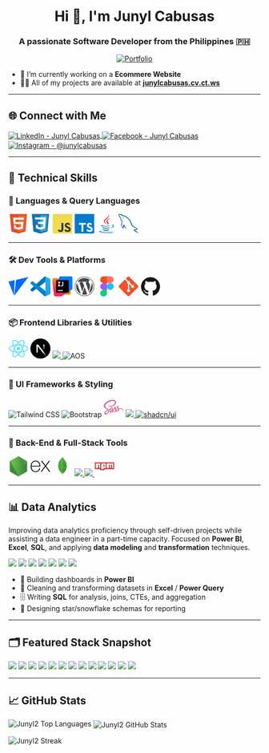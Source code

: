 
<h1 align="center">Hi 👋, I'm Junyl Cabusas</h1>
<h3 align="center">A passionate Software Developer from the Philippines 🇵🇭</h3>

<p align="center">
  <a href="https://junylcabusas.cv.ct.ws" target="_blank">
    <img alt="Portfolio" src="https://img.shields.io/badge/Portfolio-junylcabusas.cv.ct.ws-2ea44f?style=for-the-badge" />
  </a>
</p>

- 🔭 I’m currently working on a **Ecommere Website**
- 👨‍💻 All of my projects are available at **[junylcabusas.cv.ct.ws](https://junylcabusas.cv.ct.ws)**

---

## 🌐 Connect with Me
<p align="left">
  <a href="https://linkedin.com/in/junyl-cabusas" target="_blank">
    <img align="center" src="https://raw.githubusercontent.com/rahuldkjain/github-profile-readme-generator/master/src/images/icons/Social/linked-in-alt.svg" alt="LinkedIn - Junyl Cabusas" height="30" width="40" />
  </a>
  <a href="https://fb.com/junylcabusas" target="_blank">
    <img align="center" src="https://raw.githubusercontent.com/rahuldkjain/github-profile-readme-generator/master/src/images/icons/Social/facebook.svg" alt="Facebook - Junyl Cabusas" height="30" width="40" />
  </a>
  <a href="https://instagram.com/junylcabusas" target="_blank">
    <img align="center" src="https://raw.githubusercontent.com/rahuldkjain/github-profile-readme-generator/master/src/images/icons/Social/instagram.svg" alt="Instagram - @junylcabusas" height="30" width="40" />
  </a>
</p>

---

## 🚀 Technical Skills

### 🧠 Languages & Query Languages
<p align="left">
  <img src="https://raw.githubusercontent.com/devicons/devicon/master/icons/html5/html5-original.svg" width="40" title="HTML5" />
  <img src="https://raw.githubusercontent.com/devicons/devicon/master/icons/css3/css3-original.svg" width="40" title="CSS3" />
  <img src="https://raw.githubusercontent.com/devicons/devicon/master/icons/javascript/javascript-original.svg" width="40" title="JavaScript" />
  <img src="https://raw.githubusercontent.com/devicons/devicon/master/icons/typescript/typescript-original.svg" width="40" title="TypeScript" />
  <img src="https://raw.githubusercontent.com/devicons/devicon/master/icons/java/java-original.svg" width="40" title="Java" />
  <img src="https://raw.githubusercontent.com/devicons/devicon/master/icons/mysql/mysql-original.svg" width="40" title="MySQL / SQL" />
</p>

---

### 🛠️ Dev Tools & Platforms
<p align="left">
  <img src="https://raw.githubusercontent.com/devicons/devicon/master/icons/vite/vite-original.svg" width="40" title="Vite" />
  <img src="https://raw.githubusercontent.com/devicons/devicon/master/icons/vscode/vscode-original.svg" width="40" title="VS Code" />
  <img src="https://raw.githubusercontent.com/devicons/devicon/master/icons/intellij/intellij-original.svg" width="40" title="IntelliJ IDEA" />
  <img src="https://raw.githubusercontent.com/devicons/devicon/master/icons/wordpress/wordpress-plain.svg" width="40" title="WordPress" />
  <img src="https://raw.githubusercontent.com/devicons/devicon/master/icons/figma/figma-original.svg" width="40" title="Figma" />
  <img src="https://raw.githubusercontent.com/devicons/devicon/master/icons/git/git-original.svg" width="40" title="Git" />
  <img src="https://raw.githubusercontent.com/devicons/devicon/master/icons/github/github-original.svg" width="40" title="GitHub" />
</p>

---

### 📦 Frontend Libraries & Utilities
<p align="left">
  <img src="https://raw.githubusercontent.com/devicons/devicon/master/icons/react/react-original.svg" width="40" title="React" />
  <img src="https://raw.githubusercontent.com/devicons/devicon/master/icons/nextjs/nextjs-original.svg" width="40" title="Next.js" />
  <a href="https://reactrouter.com" target="_blank">
    <img src="https://img.shields.io/badge/React%20Router-CA4245?style=for-the-badge&logo=reactrouter&logoColor=white" height="28" />
  </a>
  <img src="https://img.shields.io/badge/AOS-Animations-6A5ACD?style=for-the-badge" height="28" title="AOS" />
</p>

---

### 🎨 UI Frameworks & Styling
<p align="left">
  <img src="https://www.vectorlogo.zone/logos/tailwindcss/tailwindcss-icon.svg" width="40" title="Tailwind CSS" />
  <img src="https://cdn.jsdelivr.net/gh/devicons/devicon/icons/bootstrap/bootstrap-original.svg" width="40" title="Bootstrap" />
  <img src="https://raw.githubusercontent.com/devicons/devicon/master/icons/sass/sass-original.svg" width="40" title="Sass" />
  <a href="https://chakra-ui.com" target="_blank">
    <img src="https://img.shields.io/badge/Chakra%20UI-319795?style=for-the-badge&logo=chakraui&logoColor=white" height="28" />
  </a>
  <a href="https://ui.shadcn.com" target="_blank">
    <img src="https://img.shields.io/badge/shadcn%2Fui-000000?style=for-the-badge" height="28" title="shadcn/ui" />
  </a>
</p>

---

### 🔧 Back-End & Full-Stack Tools
<p align="left">
  <img src="https://raw.githubusercontent.com/devicons/devicon/master/icons/nodejs/nodejs-original.svg" width="40" title="Node.js" />
  <img src="https://raw.githubusercontent.com/devicons/devicon/master/icons/express/express-original.svg" width="40" title="Express" />
  <img src="https://raw.githubusercontent.com/devicons/devicon/master/icons/mongodb/mongodb-original.svg" width="40" title="MongoDB" />
  <a href="https://redux.js.org" target="_blank">
    <img src="https://img.shields.io/badge/Redux-764ABC?style=for-the-badge&logo=redux&logoColor=white" height="28" />
  </a>
  <a href="https://firebase.google.com" target="_blank">
    <img src="https://img.shields.io/badge/Firebase-ffca28?style=for-the-badge&logo=firebase&logoColor=black" height="28" />
  </a>
  <img src="https://raw.githubusercontent.com/devicons/devicon/master/icons/npm/npm-original-wordmark.svg" width="40" title="npm" />
</p>


---

## 📊 Data Analytics 
Improving data analytics proficiency through self-driven projects while assisting a data engineer in a part-time capacity. Focused on **Power BI**, **Excel**, **SQL**, and applying **data modeling** and **transformation** techniques.

<p align="left">
  <img src="https://img.shields.io/badge/Power%20BI-F2C811?style=for-the-badge&logo=powerbi&logoColor=black" height="28" />
  <img src="https://img.shields.io/badge/Excel-217346?style=for-the-badge&logo=microsoftexcel&logoColor=white" height="28" />
  <img src="https://img.shields.io/badge/SQL-025E8C?style=for-the-badge&logo=databricks&logoColor=white" height="28" />
  <img src="https://img.shields.io/badge/Data%20Visualization-0B5FFF?style=for-the-badge" height="28" />
  <img src="https://img.shields.io/badge/Data%20Cleaning-6A5ACD?style=for-the-badge" height="28" />
  <img src="https://img.shields.io/badge/Data%20Transformation-8A2BE2?style=for-the-badge" height="28" />
  <img src="https://img.shields.io/badge/Data%20Modeling-FF6F00?style=for-the-badge" height="28" />
</p>

- 🧪 Building dashboards in **Power BI**
- 🧼 Cleaning and transforming datasets in **Excel** / **Power Query**
- 🗄️ Writing **SQL** for analysis, joins, CTEs, and aggregation
- 🧱 Designing star/snowflake schemas for reporting

---

## 🗂️ Featured Stack Snapshot
<p align="left">
  <img src="https://img.shields.io/badge/React-282C34?style=for-the-badge&logo=react" height="28" />
  <img src="https://img.shields.io/badge/Next.js-000000?style=for-the-badge&logo=nextdotjs&logoColor=white" height="28" />
  <img src="https://img.shields.io/badge/TypeScript-3178C6?style=for-the-badge&logo=typescript&logoColor=white" height="28" />
  <img src="https://img.shields.io/badge/Tailwind-38BDF8?style=for-the-badge&logo=tailwindcss&logoColor=white" height="28" />
  <img src="https://img.shields.io/badge/shadcn%2Fui-000?style=for-the-badge" height="28" />
  <img src="https://img.shields.io/badge/Chakra%20UI-319795?style=for-the-badge&logo=chakraui&logoColor=white" height="28" />
  <img src="https://img.shields.io/badge/Redux-764ABC?style=for-the-badge&logo=redux&logoColor=white" height="28" />
  <img src="https://img.shields.io/badge/Firebase-ffca28?style=for-the-badge&logo=firebase&logoColor=black" height="28" />
  <img src="https://img.shields.io/badge/MongoDB-4EA94B?style=for-the-badge&logo=mongodb&logoColor=white" height="28" />
  <img src="https://img.shields.io/badge/Express-000000?style=for-the-badge&logo=express&logoColor=white" height="28" />
  <img src="https://img.shields.io/badge/Node.js-339933?style=for-the-badge&logo=nodedotjs&logoColor=white" height="28" />
  <img src="https://img.shields.io/badge/MERN%20Stack-000000?style=for-the-badge&logo=mongodb&logoColor=4EA94B" height="28" />
  <img src="https://img.shields.io/badge/Power%20BI-F2C811?style=for-the-badge&logo=powerbi&logoColor=black" height="28" />
</p>


---

## 📈 GitHub Stats
<p>
  <img align="left" src="https://github-readme-stats.vercel.app/api/top-langs?username=Junyl2&show_icons=true&locale=en&layout=compact&exclude_repo=TCC---School-website,Cloned-netflix,Armada-logics,cloned-stackoverflow,cloned-SMappliances,Cathing-the-Fireflies,Cloned-github,Compiled-assignments,Adding-database,junyl-portfolio" alt="Junyl2 Top Languages" />
</p>

<p>&nbsp;<img align="center" src="https://github-readme-stats.vercel.app/api?username=Junyl2&show_icons=true&locale=en" alt="Junyl2 GitHub Stats" /></p>

<p><img align="center" src="https://github-readme-streak-stats.herokuapp.com/?user=Junyl2&" alt="Junyl2 Streak" /></p>

